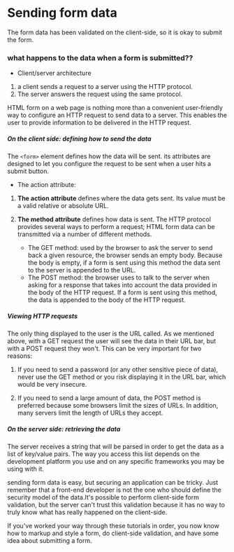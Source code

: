 # Sending form data

The form data has been validated on the client-side, so it is okay to submit the form.

### what happens to the data when a form is submitted??

- Client/server architecture
1. a client sends a request to a server using the HTTP protocol.
2. The server answers the request using the same protocol.

HTML form on a web page is nothing more than a convenient user-friendly way to configure an HTTP request to send data to a server. This enables the user to provide information to be delivered in the HTTP request.


##### On the client side: defining how to send the data
The `<form>` element defines how the data will be sent.
its attributes are designed to let you configure the request to be sent when a user hits a submit button.

- The action attribute:
1. **The action attribute** defines where the data gets sent. Its value must be a valid relative or absolute URL.
2. **The method attribute** defines how data is sent. The HTTP protocol provides several ways to perform a request; HTML form data can be transmitted via a number of different methods.

    - The GET method: used by the browser to ask the server to send back a given resource, the browser sends an empty body. Because the body is empty, if a form is sent using this method the data sent to the server is appended to the URL.
    - The POST method: the browser uses to talk to the server when asking for a response that takes into account the data provided in the body of the HTTP request. If a form is sent using this method, the data is appended to the body of the HTTP request.

##### Viewing HTTP requests
The only thing displayed to the user is the URL called. As we mentioned above, with a GET request the user will see the data in their URL bar, but with a POST request they won't. This can be very important for two reasons:

1. If you need to send a password (or any other sensitive piece of data), never use the GET method or you risk displaying it in the URL bar, which would be very insecure.

2. If you need to send a large amount of data, the POST method is preferred because some browsers limit the sizes of URLs. In addition, many servers limit the length of URLs they accept.


##### On the server side: retrieving the data
The server receives a string that will be parsed in order to get the data as a list of key/value pairs. The way you access this list depends on the development platform you use and on any specific frameworks you may be using with it.


 sending form data is easy, but securing an application can be tricky. Just remember that a front-end developer is not the one who should define the security model of the data.It's possible to perform client-side form validation, but the server can't trust this validation because it has no way to truly know what has really happened on the client-side.

If you've worked your way through these tutorials in order, you now know how to markup and style a form, do client-side validation, and have some idea about submitting a form.